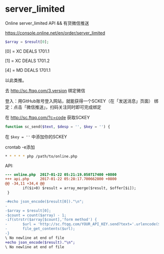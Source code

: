 # server_limited
Online server_limited API &amp;&amp; 有货微信推送

https://console.online.net/en/order/server_limited

```php
$array = $result[0];
```

[0] = XC DEALS 1701.1

[1] = XC DEALS 1701.2

[4] = MD DEALS 1701.1

以此类推。

去 http://sc.ftqq.com/3.version 绑定微信

登入：用GitHub账号登入网站，就能获得一个SCKEY（在「发送消息」页面）
绑定：点击「微信推送」，扫码关注同时即可完成绑定

在 http://sc.ftqq.com/?c=code 获取SCKEY
```php
function sc_send($text, $desp = '', $key = '') {
```
在 `$key = ''` 中添加你的SCKEY

crontab -e添加
```bash
* * * * * php /path/to/online.php
```

API:
```diff
--- online.php  2017-01-22 05:21:19.050717400 +0800
+++ api.php     2017-01-22 05:28:17.700662800 +0800
@@ -34,11 +34,4 @@
        if($i>0) $result = array_merge($result, $offer[$i]);
 }

-#echo json_encode($result[0])."\n";
-
-$array = $result[0];
-$count = count($array) - 1;
-if(strstr($array[$count],'form method') {
-       $url = 'http://sc.ftqq.com/YOUR_API_KEY.send?text='.urlencode($array[0].'上货了');
-       file_get_contents($url);
-}
\ No newline at end of file
+echo json_encode($result)."\n";
\ No newline at end of file
```
